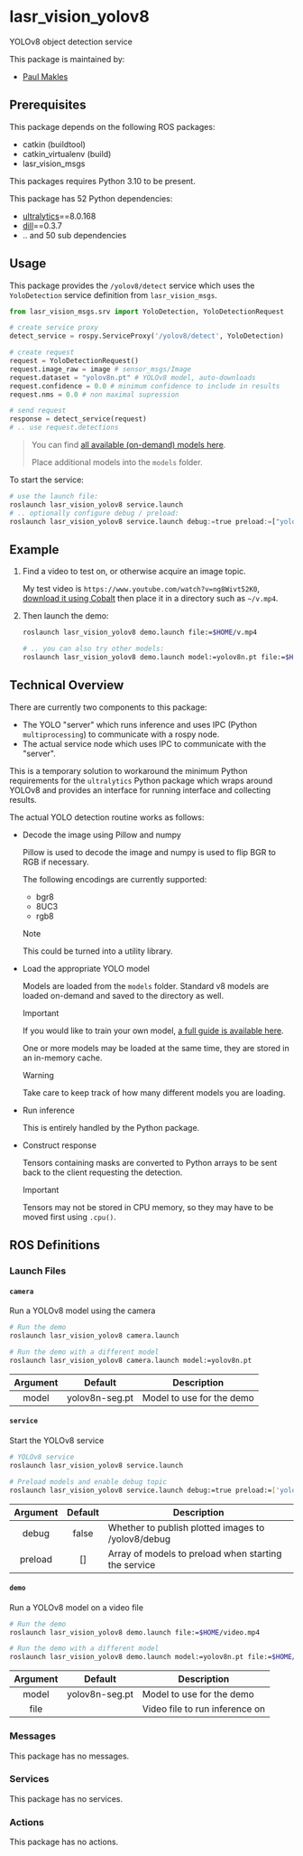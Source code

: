 # lasr_vision_yolov8

YOLOv8 object detection service

This package is maintained by:
- [Paul Makles](mailto:me@insrt.uk)

## Prerequisites

This package depends on the following ROS packages:
- catkin (buildtool)
- catkin_virtualenv (build)
- lasr_vision_msgs

This packages requires Python 3.10 to be present.

This package has 52 Python dependencies:
- [ultralytics](https://pypi.org/project/ultralytics)==8.0.168
- [dill](https://pypi.org/project/dill)==0.3.7
- .. and 50 sub dependencies



## Usage

This package provides the `/yolov8/detect` service which uses the `YoloDetection` service definition from `lasr_vision_msgs`.

```python
from lasr_vision_msgs.srv import YoloDetection, YoloDetectionRequest

# create service proxy
detect_service = rospy.ServiceProxy('/yolov8/detect', YoloDetection)

# create request
request = YoloDetectionRequest()
request.image_raw = image # sensor_msgs/Image
request.dataset = "yolov8n.pt" # YOLOv8 model, auto-downloads
request.confidence = 0.0 # minimum confidence to include in results
request.nms = 0.0 # non maximal supression

# send request
response = detect_service(request)
# .. use request.detections
```

> You can find [all available (on-demand) models here](https://docs.ultralytics.com/models/yolov8/#supported-tasks).
>
> Place additional models into the `models` folder.

To start the service:

```python
# use the launch file:
roslaunch lasr_vision_yolov8 service.launch
# .. optionally configure debug / preload:
roslaunch lasr_vision_yolov8 service.launch debug:=true preload:=["yolov8n-seg.pt"]
```

## Example

1. Find a video to test on, or otherwise acquire an image topic.

   My test video is `https://www.youtube.com/watch?v=ng8Wivt52K0`, [download it using Cobalt](https://co.wukko.me/) then place it in a directory such as `~/v.mp4`.

2. Then launch the demo:

   ```bash
   roslaunch lasr_vision_yolov8 demo.launch file:=$HOME/v.mp4

   # .. you can also try other models:
   roslaunch lasr_vision_yolov8 demo.launch model:=yolov8n.pt file:=$HOME/v.mp4
   ```

## Technical Overview

There are currently two components to this package:

- The YOLO "server" which runs inference and uses IPC (Python `multiprocessing`) to communicate with a rospy node.
- The actual service node which uses IPC to communicate with the "server".

This is a temporary solution to workaround the minimum Python requirements for the `ultralytics` Python package which wraps around YOLOv8 and provides an interface for running interface and collecting results.

The actual YOLO detection routine works as follows:

- Decode the image using Pillow and numpy

  Pillow is used to decode the image and numpy is used to flip BGR to RGB if necessary.

  The following encodings are currently supported:

  - bgr8
  - 8UC3
  - rgb8

  > [!NOTE]  
  > This could be turned into a utility library.

- Load the appropriate YOLO model

  Models are loaded from the `models` folder. Standard v8 models are loaded on-demand and saved to the directory as well.

  > [!IMPORTANT]  
  > If you would like to train your own model, [a full guide is available here](https://github.com/insertish/yolov8_training_workspace).

  One or more models may be loaded at the same time, they are stored in an in-memory cache.

  > [!WARNING]  
  > Take care to keep track of how many different models you are loading.

- Run inference

  This is entirely handled by the Python package.

- Construct response

  Tensors containing masks are converted to Python arrays to be sent back to the client requesting the detection.

  > [!IMPORTANT]  
  > Tensors may not be stored in CPU memory, so they may have to be moved first using `.cpu()`.

## ROS Definitions

### Launch Files

#### `camera`

Run a YOLOv8 model using the camera

```bash
# Run the demo
roslaunch lasr_vision_yolov8 camera.launch 

# Run the demo with a different model
roslaunch lasr_vision_yolov8 camera.launch model:=yolov8n.pt
```

| Argument | Default | Description |
|:-:|:-:|---|
| model | yolov8n-seg.pt | Model to use for the demo |


#### `service`

Start the YOLOv8 service

```bash
# YOLOv8 service
roslaunch lasr_vision_yolov8 service.launch 

# Preload models and enable debug topic
roslaunch lasr_vision_yolov8 service.launch debug:=true preload:=['yolov8n.pt','yolov8n-seg.pt']
```

| Argument | Default | Description |
|:-:|:-:|---|
| debug | false | Whether to publish plotted images to /yolov8/debug |
| preload | [] | Array of models to preload when starting the service |


#### `demo`

Run a YOLOv8 model on a video file

```bash
# Run the demo
roslaunch lasr_vision_yolov8 demo.launch file:=$HOME/video.mp4

# Run the demo with a different model
roslaunch lasr_vision_yolov8 demo.launch model:=yolov8n.pt file:=$HOME/video.mp4
```

| Argument | Default | Description |
|:-:|:-:|---|
| model | yolov8n-seg.pt | Model to use for the demo |
| file |  | Video file to run inference on |



### Messages

This package has no messages.

### Services

This package has no services.

### Actions

This package has no actions.
